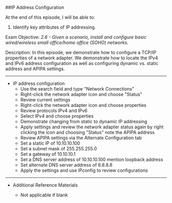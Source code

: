 ##IP Address Configuration

At the end of this episode, I will be able to:

1.  Identify key attributes of IP addressing.

Exam Objective: *2.6 - Given a scenario, install and configure basic wired/wireless small office/home office \(SOHO\) networks.*



Description: In this episode, we demonstrate how to configure a TCP/IP properties of a network adapter. We demonstrate how to locate the IPv4 and IPv6 address configuration as well as configuring dynamic vs. static address and APIPA settings.

-----------------------------------------------------------

* IP address configuration
	+ Use the search field and type "Network Connections"
	+ Right-click the network adapter icon and choose "Status"
	+ Review current settings
	+ Right-click the network adapter icon and choose properties
	+ Review protocols IPv4 and IPv6
	+ Select IPv4 and choose properties
	+ Demonstrate changing from static to dynamic IP addressing
	+ Apply settings and review the network adapter status again by right clicking the icon and choosing "Status" note the APIPA address
	+ Review APIPA settings via the Alternate Configuration tab
	+ Set a static IP of 10.10.10.100
	+ Set a subnet mask of 255.255.255.0
	+ Set a gateway of 10.10.10.1
	+ Set a DNS server address of 10.10.10.100 mention loopback address
	+ Set alternate DNS server address of 8.8.8.8
	+ Apply the settings and use IPconfig to review configurations



 -----------------------------------------------------------
 * Additional Reference Materials

	+ Not applicable if blank

